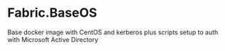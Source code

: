 # Fabric.BaseOS
Base docker image with CentOS and kerberos plus scripts setup to auth with Microsoft Active Directory
